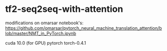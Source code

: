 # tf2-seq2seq-with-attention
modifications on omarsar notebook's:
https://github.com/omarsar/pytorch_neural_machine_translation_attention/blob/master/NMT_in_PyTorch.ipynb

cuda 10.0 (for GPU)
pytorch torch-0.4.1